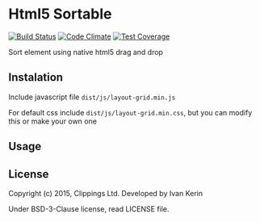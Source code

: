 Html5 Sortable
==============

[![Build Status](https://travis-ci.org/clippings/html5-sortable.svg?branch=master)](https://travis-ci.org/clippings/html5-sortable)
[![Code Climate](https://codeclimate.com/github/clippings/html5-sortable/badges/gpa.svg)](https://codeclimate.com/github/clippings/html5-sortable)
[![Test Coverage](https://codeclimate.com/github/clippings/html5-sortable/badges/coverage.svg)](https://codeclimate.com/github/clippings/html5-sortable/coverage)


Sort element using native html5 drag and drop

Instalation
-----------

Include javascript file `dist/js/layout-grid.min.js`

For default css include `dist/js/layout-grid.min.css`, but you can modify this or make your own one

Usage
-----

License
-------

Copyright (c) 2015, Clippings Ltd. Developed by Ivan Kerin

Under BSD-3-Clause license, read LICENSE file.
